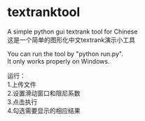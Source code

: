 # textranktool  
A simple python gui textrank tool for Chinese  
这是一个简单的图形化中文textrank演示小工具  
  
You can run the tool by "python run.py".  
It only works properly on Windows.  
  
运行：  
1.上传文件  
2.设置滑动窗口和阻尼系数  
3.点击执行  
4.勾选需要显示的相应结果  
